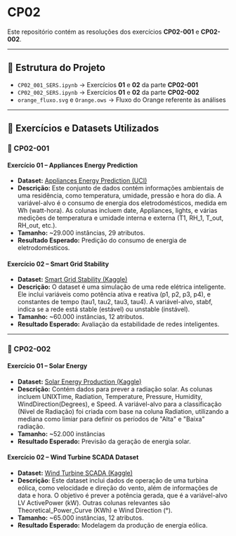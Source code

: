 # CP02 

Este repositório contém as resoluções dos exercícios **CP02-001** e **CP02-002**.

---

## 📂 Estrutura do Projeto

- `CP02_001_SERS.ipynb` → Exercícios **01** e **02** da parte **CP02-001**  
- `CP02_002_SERS.ipynb` → Exercícios **01** e **02** da parte **CP02-002**  
- `orange_fluxo.svg` e `Orange.ows` → Fluxo do Orange referente às análises 

---

## 📑 Exercícios e Datasets Utilizados

### 🔹 CP02-001

#### **Exercício 01 – Appliances Energy Prediction**  
- **Dataset:** [Appliances Energy Prediction (UCI)](https://archive.ics.uci.edu/dataset/374/appliances+energy+prediction)  
- **Descrição:**  Este conjunto de dados contém informações ambientais de uma residência, como temperatura, umidade, pressão e hora do dia. A variável-alvo é o consumo de energia dos eletrodomésticos, medida em Wh (watt-hora). As colunas incluem date, Appliances, lights, e várias medições de temperatura e umidade interna e externa (T1, RH_1, T_out, RH_out, etc.).
- **Tamanho:** ~29.000 instâncias, 29 atributos.
- **Resultado Esperado:** Predição do consumo de energia de eletrodomésticos.

#### **Exercício 02 – Smart Grid Stability**  
- **Dataset:** [Smart Grid Stability (Kaggle)](https://www.kaggle.com/datasets/pcbreviglieri/smart-grid-stability)  
- **Descrição:** O dataset é uma simulação de uma rede elétrica inteligente. Ele inclui variáveis como potência ativa e reativa (p1, p2, p3, p4), e constantes de tempo (tau1, tau2, tau3, tau4). A variável-alvo, stabf, indica se a rede está stable (estável) ou unstable (instável).
- **Tamanho:** ~60.000 instâncias, 12 atributos.
- **Resultado Esperado:** Avaliação da estabilidade de redes inteligentes.

---

### 🔹 CP02-002

#### **Exercício 01 – Solar Energy**  
- **Dataset:** [Solar Energy Production (Kaggle)](https://www.kaggle.com/datasets/dronio/SolarEnergy)  
- **Descrição:** Contém dados para prever a radiação solar. As colunas incluem UNIXTime, Radiation, Temperature, Pressure, Humidity, WindDirection(Degrees), e Speed. A variável-alvo para a classificação (Nível de Radiação) foi criada com base na coluna Radiation, utilizando a mediana como limiar para definir os períodos de "Alta" e "Baixa" radiação.
- **Tamanho:** ~52.000 instâncias
- **Resultado Esperado:** Previsão da geração de energia solar.

#### **Exercício 02 – Wind Turbine SCADA Dataset**  
- **Dataset:** [Wind Turbine SCADA (Kaggle)](https://www.kaggle.com/datasets/berkerisen/wind-turbine-scada-dataset)  
- **Descrição:** Este dataset inclui dados de operação de uma turbina eólica, como velocidade e direção do vento, além de informações de data e hora. O objetivo é prever a potência gerada, que é a variável-alvo LV ActivePower (kW). Outras colunas relevantes são Theoretical_Power_Curve (KWh) e Wind Direction (°).
- **Tamanho:** ~65.000 instâncias, 12 atributos.
- **Resultado Esperado:** Modelagem da produção de energia eólica.
